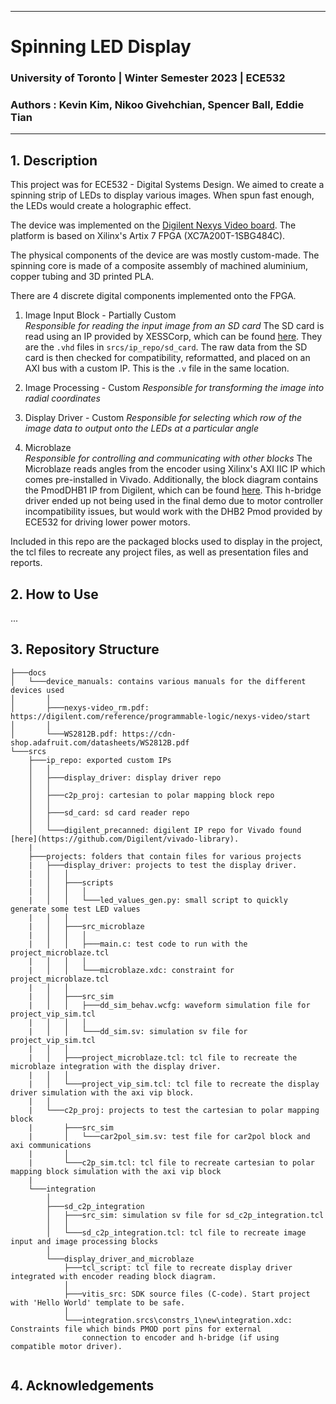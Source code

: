 
---

# Spinning LED Display

### University of Toronto | Winter Semester 2023 | ECE532
### Authors : Kevin Kim, Nikoo Givehchian, Spencer Ball, Eddie Tian

---

## 1. Description
This project was for ECE532 - Digital Systems Design.
We aimed to create a spinning strip of LEDs to display various images.
When spun fast enough, the LEDs would create a holographic effect.

The device was implemented on the [Digilent Nexys Video board](https://digilent.com/reference/programmable-logic/nexys-video/start). The platform is based on Xilinx's Artix 7 FPGA (XC7A200T-1SBG484C).

The physical components of the device are was mostly custom-made. The spinning core is made of a composite assembly of machined aluminium, copper tubing and 3D printed PLA.

There are 4 discrete digital components implemented onto the FPGA.
1. Image Input Block - Partially Custom    
   *Responsible for reading the input image from an SD card*
   The SD card is read using an IP provided by XESSCorp, which can be found [here](https://github.com/xesscorp/VHDL_Lib). They are the `.vhd` files in `srcs/ip_repo/sd_card`. The raw data from the SD card is then checked for compatibility, reformatted, and placed on an AXI bus with a custom IP. This is the `.v` file in the same location.

2. Image Processing - Custom
   *Responsible for transforming the image into radial coordinates*

3. Display Driver - Custom
   *Responsible for selecting which row of the image data to output onto the LEDs at a particular angle*

4. Microblaze  
    *Responsible for controlling and communicating with other blocks*
    The Microblaze reads angles from the encoder using Xilinx's AXI IIC IP which comes pre-installed in Vivado.
    Additionally, the block diagram contains the PmodDHB1 IP from Digilent, which can be found [here](https://github.com/Digilent/vivado-library). This h-bridge driver ended up not being used in the final demo due to motor controller incompatibility
    issues, but would work with the DHB2 Pmod provided by ECE532 for driving lower power motors.

Included in this repo are the packaged blocks used to display in the project, the tcl files to recreate any project files, as well as presentation files and reports.

## 2. How to Use
...

## 3. Repository Structure

```
├───docs
│   └───device_manuals: contains various manuals for the different devices used
│       │
│       ├───nexys-video_rm.pdf: https://digilent.com/reference/programmable-logic/nexys-video/start
│       │
│       └───WS2812B.pdf: https://cdn-shop.adafruit.com/datasheets/WS2812B.pdf
└───srcs
    ├───ip_repo: exported custom IPs
    │   │
    │   ├───display_driver: display driver repo
    │   │
    │   ├───c2p_proj: cartesian to polar mapping block repo
    │   │
    │   ├───sd_card: sd card reader repo
    │   │
    │   └───digilent_precanned: digilent IP repo for Vivado found [here](https://github.com/Digilent/vivado-library). 
    |
    ├───projects: folders that contain files for various projects
    |   ├───display_driver: projects to test the display driver.
    |   │   │
    |   │   ├───scripts
    |   │   │   │
    |   │   │   └───led_values_gen.py: small script to quickly generate some test LED values
    |   │   │
    |   │   ├───src_microblaze
    |   │   │   │
    |   │   │   ├───main.c: test code to run with the project_microblaze.tcl
    |   │   │   │
    |   │   │   └───microblaze.xdc: constraint for project_microblaze.tcl
    |   │   │
    |   │   ├───src_sim
    |   │   │   ├───dd_sim_behav.wcfg: waveform simulation file for project_vip_sim.tcl
    |   │   │   │
    |   │   │   └───dd_sim.sv: simulation sv file for project_vip_sim.tcl
    |   │   │
    |   │   ├───project_microblaze.tcl: tcl file to recreate the microblaze integration with the display driver.
    |   │   │
    |   │   └───project_vip_sim.tcl: tcl file to recreate the display driver simulation with the axi vip block.
    |   │   
    |   └───c2p_proj: projects to test the cartesian to polar mapping block
    |       ├───src_sim
    |       │   └───car2pol_sim.sv: test file for car2pol block and axi communications
    |       │ 
    |       └───c2p_sim.tcl: tcl file to recreate cartesian to polar mapping block simulation with the axi vip block
    |       
    └───integration
        │   
        ├───sd_c2p_integration
        │   ├───src_sim: simulation sv file for sd_c2p_integration.tcl
        │   │
        │   └───sd_c2p_integration.tcl: tcl file to recreate image input and image processing blocks
        │ 
        └───display_driver_and_microblaze
            ├───tcl_script: tcl file to recreate display driver integrated with encoder reading block diagram.
            │
            ├───vitis_src: SDK source files (C-code). Start project with 'Hello World' template to be safe.
            │
            └───integration.srcs\constrs_1\new\integration.xdc: Constraints file which binds PMOD port pins for external 
                connection to encoder and h-bridge (if using compatible motor driver).


```               

## 4. Acknowledgements
